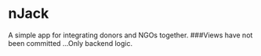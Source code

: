 # nJack
A simple app for integrating donors and NGOs together.
###Views have not been committed ...Only backend logic.
